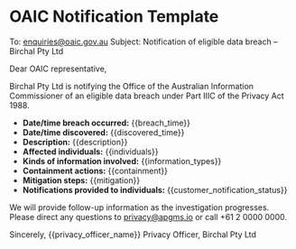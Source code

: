 # OAIC Notification Template

To: enquiries@oaic.gov.au
Subject: Notification of eligible data breach – Birchal Pty Ltd

Dear OAIC representative,

Birchal Pty Ltd is notifying the Office of the Australian Information Commissioner of an eligible data breach under Part IIIC of the Privacy Act 1988.

- **Date/time breach occurred:** {{breach_time}}
- **Date/time discovered:** {{discovered_time}}
- **Description:** {{description}}
- **Affected individuals:** {{individuals}}
- **Kinds of information involved:** {{information_types}}
- **Containment actions:** {{containment}}
- **Mitigation steps:** {{mitigation}}
- **Notifications provided to individuals:** {{customer_notification_status}}

We will provide follow-up information as the investigation progresses. Please direct any questions to privacy@apgms.io or call +61 2 0000 0000.

Sincerely,
{{privacy_officer_name}}
Privacy Officer, Birchal Pty Ltd
